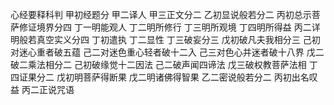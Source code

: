 心经要释科判
甲初经题分
甲二译人
甲三正文分二
乙初显说般若分二
丙初总示菩萨修证境界分四
丁一明能观人
丁二明所修行
丁三明所观境
丁四明所得益
丙二详明般若真空实义分四
丁初遣执
丁二显性
丁三破妄分三
戊初破凡夫我相分三
己初对迷心重者破五蕴
己二对迷色重心轻者破十二入
己三对色心并迷者破十八界
戊二破二乘法相分二
己初破缘觉十二因法
己二破声闻四谛法
戊三破权教菩萨法相
丁四证果分二
戊初明菩萨得断果
戊二明诸佛得智果
乙二密说般若分二
丙初出名叹益
丙二正说咒语

